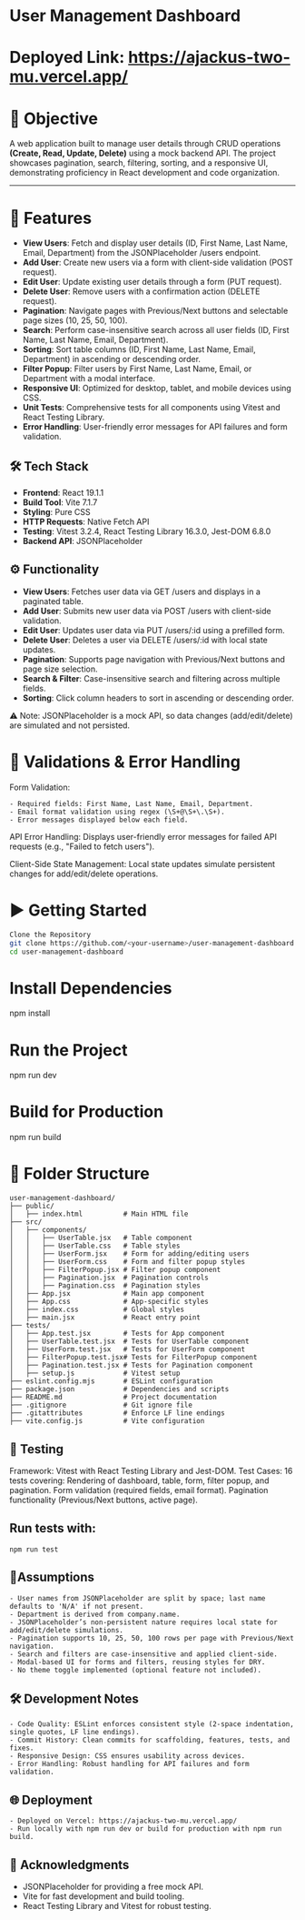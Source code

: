 # User Management Dashboard
# Deployed Link: https://ajackus-two-mu.vercel.app/

# 📌 Objective
A web application built to manage user details through CRUD operations **(Create, Read, Update, Delete)** using a mock backend API. The project showcases pagination, search, filtering, sorting, and a responsive UI, demonstrating proficiency in React development and code organization.

---
# 🚀 Features

- **View Users**: Fetch and display user details (ID, First Name, Last Name, Email, Department) from the JSONPlaceholder /users endpoint.
- **Add User**: Create new users via a form with client-side validation (POST request).
- **Edit User**: Update existing user details through a form (PUT request).
- **Delete User**: Remove users with a confirmation action (DELETE request).
- **Pagination**: Navigate pages with Previous/Next buttons and selectable page sizes (10, 25, 50, 100).
- **Search**: Perform case-insensitive search across all user fields (ID, First Name, Last Name, Email, Department).
- **Sorting**: Sort table columns (ID, First Name, Last Name, Email, Department) in ascending or descending order.
- **Filter Popup**: Filter users by First Name, Last Name, Email, or Department with a modal interface.
- **Responsive UI**: Optimized for desktop, tablet, and mobile devices using CSS.
- **Unit Tests**: Comprehensive tests for all components using Vitest and React Testing Library.
- **Error Handling**: User-friendly error messages for API failures and form validation.


## 🛠️ Tech Stack

- **Frontend**: React 19.1.1
- **Build Tool**: Vite 7.1.7
- **Styling**: Pure CSS
- **HTTP Requests**: Native Fetch API
- **Testing**: Vitest 3.2.4, React Testing Library 16.3.0, Jest-DOM 6.8.0
- **Backend API**: JSONPlaceholder


## ⚙️ Functionality


- **View Users**: Fetches user data via GET /users and displays in a paginated table.
- **Add User**: Submits new user data via POST /users with client-side validation.
- **Edit User**: Updates user data via PUT /users/:id using a prefilled form.
- **Delete User**: Deletes a user via DELETE /users/:id with local state updates.
- **Pagination**: Supports page navigation with Previous/Next buttons and page size selection.
- **Search & Filter**: Case-insensitive search and filtering across multiple fields.
- **Sorting**: Click column headers to sort in ascending or descending order.

⚠️ Note: JSONPlaceholder is a mock API, so data changes (add/edit/delete) are simulated and not persisted.

# 🧾 Validations & Error Handling

Form Validation:
```
- Required fields: First Name, Last Name, Email, Department.
- Email format validation using regex (\S+@\S+\.\S+).
- Error messages displayed below each field.
```

API Error Handling:
Displays user-friendly error messages for failed API requests (e.g., "Failed to fetch users").


Client-Side State Management:
Local state updates simulate persistent changes for add/edit/delete operations.


# ▶️ Getting Started
```bash
Clone the Repository
git clone https://github.com/<your-username>/user-management-dashboard
cd user-management-dashboard
```

# Install Dependencies
npm install

# Run the Project
npm run dev


# Build for Production
npm run build




# 📂 Folder Structure

```
user-management-dashboard/
├── public/
│   ├── index.html          # Main HTML file
├── src/
│   ├── components/
│   │   ├── UserTable.jsx   # Table component
│   │   ├── UserTable.css   # Table styles
│   │   ├── UserForm.jsx    # Form for adding/editing users
│   │   ├── UserForm.css    # Form and filter popup styles
│   │   ├── FilterPopup.jsx # Filter popup component
│   │   ├── Pagination.jsx  # Pagination controls
│   │   ├── Pagination.css  # Pagination styles
│   ├── App.jsx             # Main app component
│   ├── App.css             # App-specific styles
│   ├── index.css           # Global styles
│   ├── main.jsx            # React entry point
├── tests/
│   ├── App.test.jsx        # Tests for App component
│   ├── UserTable.test.jsx  # Tests for UserTable component
│   ├── UserForm.test.jsx   # Tests for UserForm component
│   ├── FilterPopup.test.jsx# Tests for FilterPopup component
│   ├── Pagination.test.jsx # Tests for Pagination component
│   ├── setup.js            # Vitest setup
├── eslint.config.mjs       # ESLint configuration
├── package.json            # Dependencies and scripts
├── README.md               # Project documentation
├── .gitignore              # Git ignore file
├── .gitattributes          # Enforce LF line endings
├── vite.config.js          # Vite configuration

```

## 🧪 Testing

Framework: Vitest with React Testing Library and Jest-DOM.
Test Cases: 16 tests covering:
Rendering of dashboard, table, form, filter popup, and pagination.
Form validation (required fields, email format).
Pagination functionality (Previous/Next buttons, active page).


## Run tests with: 
```
npm run test
```



## 📌Assumptions  
```
- User names from JSONPlaceholder are split by space; last name defaults to 'N/A' if not present.
- Department is derived from company.name.
- JSONPlaceholder’s non-persistent nature requires local state for add/edit/delete simulations.
- Pagination supports 10, 25, 50, 100 rows per page with Previous/Next navigation.
- Search and filters are case-insensitive and applied client-side.
- Modal-based UI for forms and filters, reusing styles for DRY.
- No theme toggle implemented (optional feature not included).
```

## 🛠️ Development Notes
```
- Code Quality: ESLint enforces consistent style (2-space indentation, single quotes, LF line endings).
- Commit History: Clean commits for scaffolding, features, tests, and fixes.
- Responsive Design: CSS ensures usability across devices.
- Error Handling: Robust handling for API failures and form validation.
```

## 🌐 Deployment
```
- Deployed on Vercel: https://ajackus-two-mu.vercel.app/
- Run locally with npm run dev or build for production with npm run build.
```



## 🙌 Acknowledgments

- JSONPlaceholder for providing a free mock API.
- Vite for fast development and build tooling.
- React Testing Library and Vitest for robust testing.
